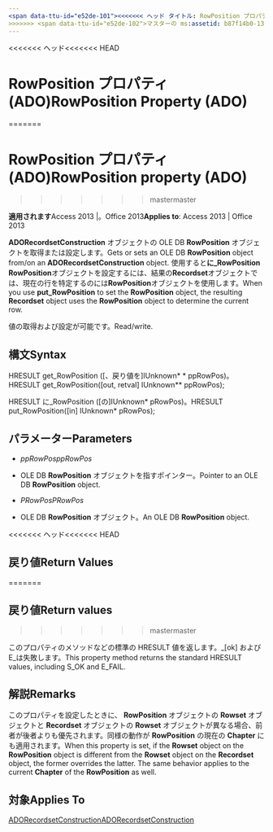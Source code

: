 ```yaml
---
<span data-ttu-id="e52de-101"><<<<<<< ヘッド タイトル: RowPosition プロパティ (ADO) TOCTitle: RowPosition プロパティ (ADO) === タイトル: RowPosition プロパティ (ADO) TOCTitle: RowPosition プロパティ (ADO)</span><span class="sxs-lookup"><span data-stu-id="e52de-101"><<<<<<< HEAD title: RowPosition Property (ADO) TOCTitle: RowPosition Property (ADO) ======= title: RowPosition property (ADO) TOCTitle: RowPosition property (ADO)</span></span>
>>>>>>> <span data-ttu-id="e52de-102">マスターの ms:assetid: b87f14b0-136b-0564-3e12-f9d5ecc4f7c8 ms:mtpsurl: https://msdn.microsoft.com/library/JJ249887(v=office.15) ms:contentKeyID: 48547325 ms.date: 2015/09/18 mtps_version: v=office.15</span><span class="sxs-lookup"><span data-stu-id="e52de-102">master ms:assetid: b87f14b0-136b-0564-3e12-f9d5ecc4f7c8 ms:mtpsurl: https://msdn.microsoft.com/library/JJ249887(v=office.15) ms:contentKeyID: 48547325 ms.date: 09/18/2015 mtps_version: v=office.15</span></span>
---
```


<span data-ttu-id="e52de-103"><<<<<<< ヘッド</span><span class="sxs-lookup"><span data-stu-id="e52de-103"><<<<<<< HEAD</span></span>
# <a name="rowposition-property-ado"></a><span data-ttu-id="e52de-104">RowPosition プロパティ (ADO)</span><span class="sxs-lookup"><span data-stu-id="e52de-104">RowPosition Property (ADO)</span></span>
=======
# <a name="rowposition-property-ado"></a><span data-ttu-id="e52de-105">RowPosition プロパティ (ADO)</span><span class="sxs-lookup"><span data-stu-id="e52de-105">RowPosition property (ADO)</span></span>
>>>>>>> <span data-ttu-id="e52de-106">master</span><span class="sxs-lookup"><span data-stu-id="e52de-106">master</span></span>


<span data-ttu-id="e52de-107">**適用されます**Access 2013 |。Office 2013</span><span class="sxs-lookup"><span data-stu-id="e52de-107">**Applies to**: Access 2013 | Office 2013</span></span>



<span data-ttu-id="e52de-108">**ADORecordsetConstruction** オブジェクトの OLE DB **RowPosition** オブジェクトを取得または設定します。</span><span class="sxs-lookup"><span data-stu-id="e52de-108">Gets or sets an OLE DB **RowPosition** object from/on an **ADORecordsetConstruction** object.</span></span> <span data-ttu-id="e52de-109">使用すると**に\_RowPosition** **RowPosition**オブジェクトを設定するには、結果の**Recordset**オブジェクトでは、現在の行を特定するのには**RowPosition**オブジェクトを使用します。</span><span class="sxs-lookup"><span data-stu-id="e52de-109">When you use **put\_RowPosition** to set the **RowPosition** object, the resulting **Recordset** object uses the **RowPosition** object to determine the current row.</span></span>

<span data-ttu-id="e52de-110">値の取得および設定が可能です。</span><span class="sxs-lookup"><span data-stu-id="e52de-110">Read/write.</span></span>

## <a name="syntax"></a><span data-ttu-id="e52de-111">構文</span><span class="sxs-lookup"><span data-stu-id="e52de-111">Syntax</span></span>

<span data-ttu-id="e52de-112">HRESULT get\_RowPosition (\[、戻り値を\]IUnknown\* \* ppRowPos)。</span><span class="sxs-lookup"><span data-stu-id="e52de-112">HRESULT get\_RowPosition(\[out, retval\] IUnknown\*\* ppRowPos);</span></span>

<span data-ttu-id="e52de-113">HRESULT に\_RowPosition (\[の\]IUnknown\* pRowPos)。</span><span class="sxs-lookup"><span data-stu-id="e52de-113">HRESULT put\_RowPosition(\[in\] IUnknown\* pRowPos);</span></span>

## <a name="parameters"></a><span data-ttu-id="e52de-114">パラメーター</span><span class="sxs-lookup"><span data-stu-id="e52de-114">Parameters</span></span>

  - <span data-ttu-id="e52de-115">*ppRowPos*</span><span class="sxs-lookup"><span data-stu-id="e52de-115">*ppRowPos*</span></span>

  - <span data-ttu-id="e52de-116">OLE DB **RowPosition** オブジェクトを指すポインター。</span><span class="sxs-lookup"><span data-stu-id="e52de-116">Pointer to an OLE DB **RowPosition** object.</span></span>

  - <span data-ttu-id="e52de-117">*PRowPos*</span><span class="sxs-lookup"><span data-stu-id="e52de-117">*PRowPos*</span></span>

  - <span data-ttu-id="e52de-118">OLE DB **RowPosition** オブジェクト。</span><span class="sxs-lookup"><span data-stu-id="e52de-118">An OLE DB **RowPosition** object.</span></span>

<span data-ttu-id="e52de-119"><<<<<<< ヘッド</span><span class="sxs-lookup"><span data-stu-id="e52de-119"><<<<<<< HEAD</span></span>
## <a name="return-values"></a><span data-ttu-id="e52de-120">戻り値</span><span class="sxs-lookup"><span data-stu-id="e52de-120">Return Values</span></span>
=======
## <a name="return-values"></a><span data-ttu-id="e52de-121">戻り値</span><span class="sxs-lookup"><span data-stu-id="e52de-121">Return values</span></span>
>>>>>>> <span data-ttu-id="e52de-122">master</span><span class="sxs-lookup"><span data-stu-id="e52de-122">master</span></span>

<span data-ttu-id="e52de-123">このプロパティのメソッドなどの標準の HRESULT 値を返します。\_[ok] および E\_は失敗します。</span><span class="sxs-lookup"><span data-stu-id="e52de-123">This property method returns the standard HRESULT values, including S\_OK and E\_FAIL.</span></span>

## <a name="remarks"></a><span data-ttu-id="e52de-124">解説</span><span class="sxs-lookup"><span data-stu-id="e52de-124">Remarks</span></span>

<span data-ttu-id="e52de-p102">このプロパティを設定したときに、 **RowPosition** オブジェクトの **Rowset** オブジェクトと **Recordset** オブジェクトの **Rowset** オブジェクトが異なる場合、前者が後者よりも優先されます。同様の動作が **RowPosition** の現在の **Chapter** にも適用されます。</span><span class="sxs-lookup"><span data-stu-id="e52de-p102">When this property is set, if the **Rowset** object on the **RowPosition** object is different from the **Rowset** object on the **Recordset** object, the former overrides the latter. The same behavior applies to the current **Chapter** of the **RowPosition** as well.</span></span>

## <a name="applies-to"></a><span data-ttu-id="e52de-127">対象</span><span class="sxs-lookup"><span data-stu-id="e52de-127">Applies To</span></span>

[<span data-ttu-id="e52de-128">ADORecordsetConstruction</span><span class="sxs-lookup"><span data-stu-id="e52de-128">ADORecordsetConstruction</span></span>](adorecordsetconstruction-interface-ado.md)

